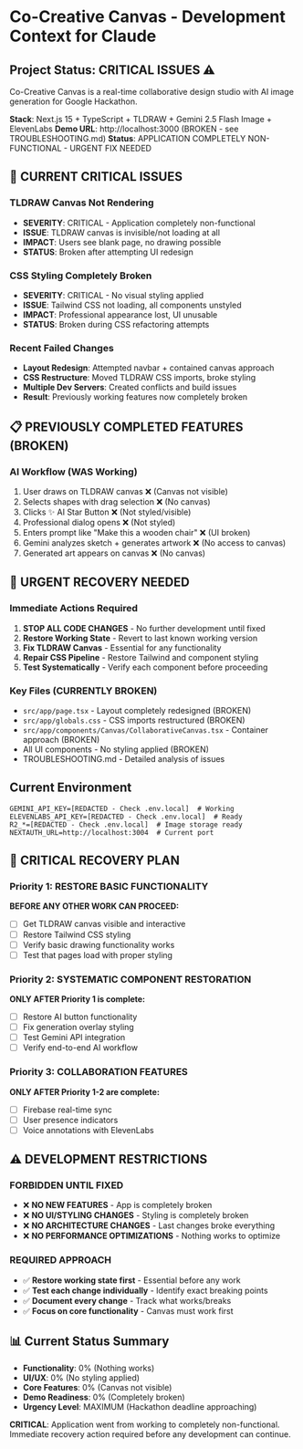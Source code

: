 # Co-Creative Canvas - Development Context for Claude

## Project Status: CRITICAL ISSUES ⚠️
Co-Creative Canvas is a real-time collaborative design studio with AI image generation for Google Hackathon.

**Stack**: Next.js 15 + TypeScript + TLDRAW + Gemini 2.5 Flash Image + ElevenLabs
**Demo URL**: http://localhost:3000 (BROKEN - see TROUBLESHOOTING.md)
**Status**: APPLICATION COMPLETELY NON-FUNCTIONAL - URGENT FIX NEEDED

## 🚨 CURRENT CRITICAL ISSUES

### TLDRAW Canvas Not Rendering
- **SEVERITY**: CRITICAL - Application completely non-functional
- **ISSUE**: TLDRAW canvas is invisible/not loading at all
- **IMPACT**: Users see blank page, no drawing possible
- **STATUS**: Broken after attempting UI redesign

### CSS Styling Completely Broken  
- **SEVERITY**: CRITICAL - No visual styling applied
- **ISSUE**: Tailwind CSS not loading, all components unstyled
- **IMPACT**: Professional appearance lost, UI unusable
- **STATUS**: Broken during CSS refactoring attempts

### Recent Failed Changes
- **Layout Redesign**: Attempted navbar + contained canvas approach
- **CSS Restructure**: Moved TLDRAW CSS imports, broke styling
- **Multiple Dev Servers**: Created conflicts and build issues
- **Result**: Previously working features now completely broken

## 📋 PREVIOUSLY COMPLETED FEATURES (BROKEN)

### AI Workflow (WAS Working)
1. User draws on TLDRAW canvas ❌ (Canvas not visible)
2. Selects shapes with drag selection ❌ (No canvas)
3. Clicks ✨ AI Star Button ❌ (Not styled/visible)  
4. Professional dialog opens ❌ (Not styled)
5. Enters prompt like "Make this a wooden chair" ❌ (UI broken)
6. Gemini analyzes sketch + generates artwork ❌ (No access to canvas)
7. Generated art appears on canvas ❌ (No canvas)

## 🔧 URGENT RECOVERY NEEDED

### Immediate Actions Required
1. **STOP ALL CODE CHANGES** - No further development until fixed
2. **Restore Working State** - Revert to last known working version  
3. **Fix TLDRAW Canvas** - Essential for any functionality
4. **Repair CSS Pipeline** - Restore Tailwind and component styling
5. **Test Systematically** - Verify each component before proceeding

### Key Files (CURRENTLY BROKEN)
- `src/app/page.tsx` - Layout completely redesigned (BROKEN)
- `src/app/globals.css` - CSS imports restructured (BROKEN)  
- `src/app/components/Canvas/CollaborativeCanvas.tsx` - Container approach (BROKEN)
- All UI components - No styling applied (BROKEN)
- TROUBLESHOOTING.md - Detailed analysis of issues

## Current Environment
```env
GEMINI_API_KEY=[REDACTED - Check .env.local]  # Working
ELEVENLABS_API_KEY=[REDACTED - Check .env.local]  # Ready
R2_*=[REDACTED - Check .env.local]  # Image storage ready
NEXTAUTH_URL=http://localhost:3004  # Current port
```

## 🚨 CRITICAL RECOVERY PLAN

### Priority 1: RESTORE BASIC FUNCTIONALITY
**BEFORE ANY OTHER WORK CAN PROCEED:**
- [ ] Get TLDRAW canvas visible and interactive
- [ ] Restore Tailwind CSS styling
- [ ] Verify basic drawing functionality works
- [ ] Test that pages load with proper styling

### Priority 2: SYSTEMATIC COMPONENT RESTORATION
**ONLY AFTER Priority 1 is complete:**
- [ ] Restore AI button functionality
- [ ] Fix generation overlay styling  
- [ ] Test Gemini API integration
- [ ] Verify end-to-end AI workflow

### Priority 3: COLLABORATION FEATURES
**ONLY AFTER Priority 1-2 are complete:**
- [ ] Firebase real-time sync
- [ ] User presence indicators
- [ ] Voice annotations with ElevenLabs

## ⚠️ DEVELOPMENT RESTRICTIONS

### FORBIDDEN UNTIL FIXED
- ❌ **NO NEW FEATURES** - App is completely broken
- ❌ **NO UI/STYLING CHANGES** - Styling is completely broken  
- ❌ **NO ARCHITECTURE CHANGES** - Last changes broke everything
- ❌ **NO PERFORMANCE OPTIMIZATIONS** - Nothing works to optimize

### REQUIRED APPROACH
- ✅ **Restore working state first** - Essential before any work
- ✅ **Test each change individually** - Identify exact breaking points
- ✅ **Document every change** - Track what works/breaks
- ✅ **Focus on core functionality** - Canvas must work first

## 📊 Current Status Summary
- **Functionality**: 0% (Nothing works)
- **UI/UX**: 0% (No styling applied)
- **Core Features**: 0% (Canvas not visible)
- **Demo Readiness**: 0% (Completely broken)
- **Urgency Level**: MAXIMUM (Hackathon deadline approaching)

**CRITICAL**: Application went from working to completely non-functional. Immediate recovery action required before any development can continue.